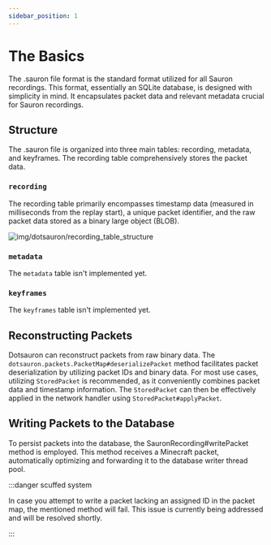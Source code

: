 ```yaml
---
sidebar_position: 1
---
```

# The Basics
The .sauron file format is the standard format utilized for all Sauron recordings. This format, essentially an 
SQLite database, is designed with simplicity in mind. It encapsulates packet data and relevant metadata crucial 
for Sauron recordings.

## Structure
The .sauron file is organized into three main tables: recording, metadata, and keyframes. The recording table
comprehensively stores the packet data.

### `recording`
The recording table primarily encompasses timestamp data (measured in milliseconds from the replay start),
a unique packet identifier, and the raw packet data stored as a binary large object (BLOB).

![img/dotsauron/recording_table_structure](/img/dotsauron/theory/recording_table_structure.png)

### `metadata`
The `metadata` table isn't implemented yet.

### `keyframes`
The `keyframes` table isn't implemented yet.

## Reconstructing Packets
Dotsauron can reconstruct packets from raw binary data. The `dotsauron.packets.PacketMap#deserializePacket`
method facilitates packet deserialization by utilizing packet IDs and binary data. For most use cases, utilizing 
`StoredPacket` is recommended, as it conveniently combines packet data and timestamp information. The `StoredPacket`
can then be effectively applied in the network handler using `StoredPacket#applyPacket`.

## Writing Packets to the Database
To persist packets into the database, the SauronRecording#writePacket method is employed. This method receives a 
Minecraft packet, automatically optimizing and forwarding it to the database writer thread pool.


:::danger scuffed system

In case you attempt to write a packet lacking an assigned ID in the packet map, the mentioned method will fail.
This issue is currently being addressed and will be resolved shortly.

:::